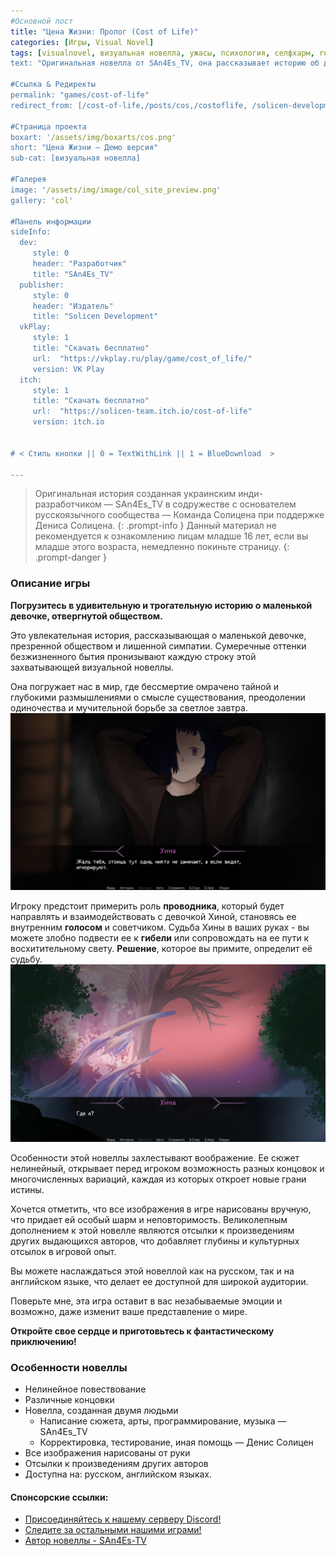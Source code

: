 ```yaml
---
#Основной пост
title: "Цена Жизни: Пролог (Cost of Life)"
categories: [Игры, Visual Novel]
tags: [visualnovel, визуальная новелла, ужасы, психология, селфхарм, ren'py, драма, психологическое, сверхъестественное]
text: "Оригинальная новелла от SAn4Es_TV, она рассказывает историю об девочке, которую возненавидело общество. Игра представляет собой небольшую визуальную новеллу..."

#Ссылка & Редиректы
permalink: "games/cost-of-life"
redirect_from: [/cost-of-life,/posts/cos,/costoflife, /solicen-development/cost-of-life]

#Страница проекта
boxart: '/assets/img/boxarts/cos.png'
short: "Цена Жизни — Демо версия"
sub-cat: [визуальная новелла] 

#Галерея
image: '/assets/img/image/col_site_preview.png'
gallery: 'col'

#Панель информации
sideInfo:
  dev:
     style: 0
     header: "Разработчик"
     title: "SAn4Es_TV"
  publisher:
     style: 0
     header: "Издатель"
     title: "Solicen Development"
  vkPlay:
     style: 1
     title: "Скачать бесплатно"
     url:  "https://vkplay.ru/play/game/cost_of_life/"
     version: VK Play
  itch:
     style: 1
     title: "Скачать бесплатно"
     url:  "https://solicen-team.itch.io/cost-of-life"
     version: itch.io

  
# < Стиль кнопки || 0 = TextWithLink || 1 = BlueDownload  >

---
```

> Оригинальная история созданная украинским инди-разработчиком — SAn4Es_TV в содружестве с основателем русскоязычного сообщества — Команда Солицена при поддержке Дениса Солицена.
{: .prompt-info }
> Данный материал не рекомендуется к ознакомлению лицам младше 16 лет, если вы младше этого возраста, немедленно покиньте страницу.
{: .prompt-danger }

### Описание игры
**Погрузитесь в удивительную и трогательную историю о маленькой девочке, отвергнутой обществом.**

Это увлекательная история, рассказывающая о маленькой девочке, презренной обществом и лишенной симпатии. Cумеречные оттенки безжизненного бытия пронизывают каждую строку этой захватывающей визуальной новеллы. 

Она погружает нас в мир, где бессмертие омрачено тайной и глубокими размышлениями о смысле существования, преодолении одиночества и мучительной борьбе за светлое завтра.
![](/assets/img/gallery/col/1.png)

Игроку предстоит примерить роль **проводника**, который будет направлять и взаимодействовать с девочкой Хиной, становясь ее внутренним **голосом** и советчиком. Судьба Хины в ваших руках - вы можете злобно подвести ее к **гибели** или сопровождать на ее пути к восхитительному свету. **Решение**, которое вы примите, определит её судьбу.
![](/assets/img/gallery/col/6.png)

Особенности этой новеллы захлестывают воображение. Ее сюжет нелинейный, открывает перед игроком возможность разных концовок и многочисленных вариаций, каждая из которых откроет новые грани истины. 

Хочется отметить, что все изображения в игре нарисованы вручную, что придает ей особый шарм и неповторимость. 
Великолепным дополнением к этой новелле являются отсылки к произведениям других выдающихся авторов, что добавляет глубины и культурных отсылок в игровой опыт.

Вы можете наслаждаться этой новеллой как на русском, так и на английском языке, что делает ее доступной для широкой аудитории.

Поверьте мне, эта игра оставит в вас незабываемые эмоции и возможно, даже изменит ваше представление о мире.

**Откройте свое сердце и приготовьтесь к фантастическому приключению!**


### Особенности новеллы
* Нелинейное повествование
* Различные концовки
* Новелла, созданная двумя людьми
  * Написание сюжета, арты, программирование, музыка — SAn4Es_TV
  * Корректировка, тестирование, иная помощь — Денис Солицен
* Все изображения нарисованы от руки
* Отсылки к произведениям других авторов
* Доступна на: русском, английском языках.


#### Спонсорские ссылки:
* [Присоединяйтесь к нашему серверу Discord!](https://discord.gg/C3EyszK59m)
* [Следите за остальными нашими играми!](https://solicen-team.itch.io/)
* [Автор новеллы - SAn4Es-TV](https://github.com/SAn4Es-TV) 
 